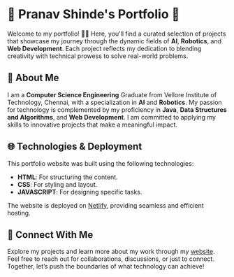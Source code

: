 # 🌟 Pranav Shinde's Portfolio 🌟

Welcome to my portfolio! 🎨✨ Here, you'll find a curated selection of projects that showcase my journey through the dynamic fields of **AI**, **Robotics**, and **Web Development**. Each project reflects my dedication to blending creativity with technical prowess to solve real-world problems.

## 🚀 About Me

I am a **Computer Science Engineering** Graduate from Vellore Institute of Technology, Chennai, with a specialization in **AI** and **Robotics**. My passion for technology is complemented by my proficiency in **Java**, **Data Structures and Algorithms**, and **Web Development**. I am committed to applying my skills to innovative projects that make a meaningful impact.

## 🌐 Technologies & Deployment

This portfolio website was built using the following technologies:

- **HTML**: For structuring the content.
- **CSS**: For styling and layout.
- **JAVASCRIPT**: For designing specific tasks.
  
The website is deployed on [Netlify](https://pranavshinde.netlify.app/), providing seamless and efficient hosting.

## 🤝 Connect With Me

Explore my projects and learn more about my work through my [website](https://pranavshinde.netlify.app/). Feel free to reach out for collaborations, discussions, or just to connect. Together, let’s push the boundaries of what technology can achieve!

